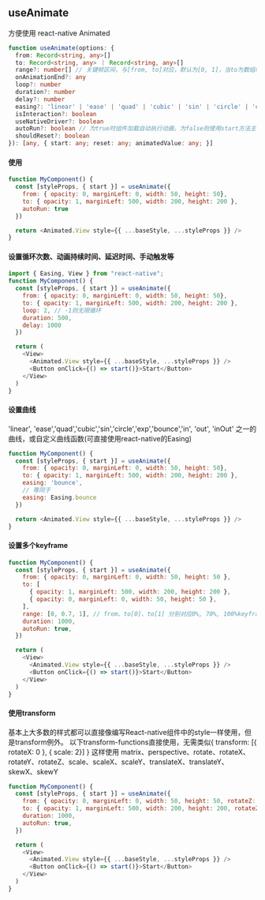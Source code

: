 ## useAnimate

方便使用 react-native Animated

```typescript
function useAnimate(options: {
  from: Record<string, any>[]
  to: Record<string, any> ｜ Record<string, any>[]
  range?: number[] // 关键帧区间，与[from, to]对应，默认为[0, 1]，当to为数组时, 对应[from, ...to]，如：[0, 0.7, 1]，默认为均分
  onAnimationEnd?: any
  loop?: number
  duration?: number
  delay?: number
  easing?: 'linear' | 'ease' | 'quad' | 'cubic' | 'sin' | 'circle' | 'exp' | 'bounce' | 'in' | 'out' | 'inOut' | ((value: number) => number) // 曲线函数，使用ReactNative.Animated的Easing函数
  isInteraction?: boolean
  useNativeDriver?: boolean
  autoRun?: boolean // 为true时组件加载自动执行动画，为false则使用start方法主动触发动画
  shouldReset?: boolean
}): [any, { start: any; reset: any; animatedValue: any; }]
```

#### 使用
```javascript
function MyComponent() {
  const [styleProps, { start }] = useAnimate({
    from: { opacity: 0, marginLeft: 0, width: 50, height: 50},
    to: { opacity: 1, marginLeft: 500, width: 200, height: 200 },
    autoRun: true
  })

  return <Animated.View style={{ ...baseStyle, ...styleProps }} />
}
```

#### 设置循环次数、动画持续时间、延迟时间、手动触发等
```javascript
import { Easing, View } from "react-native";
function MyComponent() {
  const [styleProps, { start }] = useAnimate({
    from: { opacity: 0, marginLeft: 0, width: 50, height: 50},
    to: { opacity: 1, marginLeft: 500, width: 200, height: 200 },
    loop: 2, // -1则无限循环
    duration: 500,
    delay: 1000
  })

  return (
    <View>
      <Animated.View style={{ ...baseStyle, ...styleProps }} />
      <Button onClick={() => start()}>Start</Button>
    </View>
  )
}
```

#### 设置曲线

'linear', 'ease','quad','cubic','sin','circle','exp','bounce','in', 'out', 'inOut' 之一的曲线，或自定义曲线函数(可直接使用react-native的Easing)
```javascript
function MyComponent() {
  const [styleProps, { start }] = useAnimate({
    from: { opacity: 0, marginLeft: 0, width: 50, height: 50},
    to: { opacity: 1, marginLeft: 500, width: 200, height: 200 },
    easing: 'bounce',
    // 等同于
    easing: Easing.bounce
  })

  return <Animated.View style={{ ...baseStyle, ...styleProps }} />
}
```

#### 设置多个keyframe
```javascript
function MyComponent() {
  const [styleProps, { start }] = useAnimate({
    from: { opacity: 0, marginLeft: 0, width: 50, height: 50 },
    to: [
      { opacity: 1, marginLeft: 500, width: 200, height: 200 },
      { opacity: 0, marginLeft: 0, width: 50, height: 50 },
    ],
    range: [0, 0.7, 1], // from、to[0]、to[1] 分别对应0%, 70%, 100%keyframe，可不填，则为均分每个keyframe
    duration: 1000,
    autoRun: true,
  })

  return (
    <View>
      <Animated.View style={{ ...baseStyle, ...styleProps }} />
      <Button onClick={() => start()}>Start</Button>
    </View>
  )
}
```

#### 使用transform
基本上大多数的样式都可以直接像编写React-native组件中的style一样使用，但是transform例外。
以下transform-functions直接使用，无需类似{ transform: [{ rotateX: 0 }, { scale: 2}] } 这样使用
matrix、perspective、rotate、rotateX、rotateY、rotateZ、scale、scaleX、scaleY、translateX、translateY、skewX、skewY

```javascript
function MyComponent() {
  const [styleProps, { start }] = useAnimate({
    from: { opacity: 0, marginLeft: 0, width: 50, height: 50, rotateZ: '0deg', scale: 0 },
    to: { opacity: 1, marginLeft: 500, width: 200, height: 200, rotateZ: '200deg', scale: 2 },
    duration: 1000,
    autoRun: true,
  })

  return (
    <View>
      <Animated.View style={{ ...baseStyle, ...styleProps }} />
      <Button onClick={() => start()}>Start</Button>
    </View>
  )
}
```